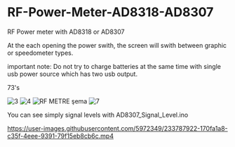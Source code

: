 # RF-Power-Meter-AD8318-AD8307
RF Power meter with AD8318 or AD8307

At the each opening the power swith, the screen will swith between graphic or speedometer types.

important note: Do not try to charge batteries at the same time with single usb power source which has two usb output.

73's

![3](https://user-images.githubusercontent.com/5972349/231219226-15cb12f2-e15b-408a-ab48-d58373c65c99.jpg)
![4](https://user-images.githubusercontent.com/5972349/231219244-06dcb974-7f6f-46c0-9eea-06b2f43c27e2.jpg)
![RF METRE şema](https://user-images.githubusercontent.com/5972349/231219290-d0829937-88c5-4766-aa8d-6d0f69ff782c.png)
![7](https://user-images.githubusercontent.com/5972349/231219297-a5488382-4af3-4858-856f-a89dafb91d46.jpg)

You can see simply signal levels with AD8307_Signal_Level.ino

https://user-images.githubusercontent.com/5972349/233787922-170fa1a8-c35f-4eee-9391-79f15eb8cb6c.mp4


